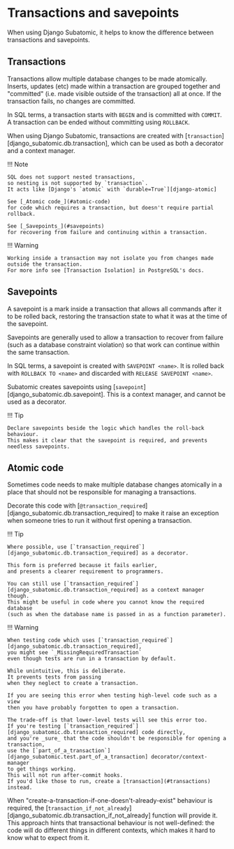 # Transactions and savepoints

When using Django Subatomic,
it helps to know the difference between transactions and savepoints.

## Transactions

Transactions allow multiple database changes to be made atomically.
Inserts, updates (etc) made within a transaction are grouped together
and "committed" (i.e. made visible outside of the transaction) all at once.
If the transaction fails, no changes are committed.

In SQL terms,
a transaction starts with `BEGIN`
and is committed with `COMMIT`.
A transaction can be ended without committing using `ROLLBACK`.

When using Django Subatomic,
transactions are created with [`transaction`][django_subatomic.db.transaction],
which can be used as both a decorator and a context manager.

!!! Note

    SQL does not support nested transactions,
    so nesting is not supported by `transaction`.
    It acts like [Django's `atomic` with `durable=True`][django-atomic]

    See [_Atomic code_](#atomic-code)
    for code which requires a transaction, but doesn't require partial rollback.

    See [_Savepoints_](#savepoints)
    for recovering from failure and continuing within a transaction.

!!! Warning

    Working inside a transaction may not isolate you from changes made outside the transaction.
    For more info see [Transaction Isolation] in PostgreSQL's docs.

## Savepoints

A savepoint is a mark inside a transaction
that allows all commands after it to be rolled back,
restoring the transaction state to what it was at the time of the savepoint.

Savepoints are generally used
to allow a transaction to recover from failure
(such as a database constraint violation)
so that work can continue within the same transaction.

In SQL terms, a savepoint is created with `SAVEPOINT <name>`.
It is rolled back with `ROLLBACK TO <name>`
and discarded with `RELEASE SAVEPOINT <name>`.

Subatomic creates savepoints using [`savepoint`][django_subatomic.db.savepoint].
This is a context manager,
and cannot be used as a decorator.

!!! Tip

    Declare savepoints beside the logic which handles the roll-back behaviour.
    This makes it clear that the savepoint is required, and prevents needless savepoints.

## Atomic code

Sometimes code needs to make multiple database changes atomically
in a place that should not be responsible for managing a transactions.

Decorate this code with [`@transaction_required`][django_subatomic.db.transaction_required]
to make it raise an exception when someone tries to run it without first opening a transaction.

!!! Tip

    Where possible, use [`transaction_required`][django_subatomic.db.transaction_required] as a decorator.

    This form is preferred because it fails earlier,
    and presents a clearer requirement to programmers.

    You can still use [`transaction_required`][django_subatomic.db.transaction_required] as a context manager though.
    This might be useful in code where you cannot know the required database
    (such as when the database name is passed in as a function parameter).

!!! Warning

    When testing code which uses [`transaction_required`][django_subatomic.db.transaction_required],
    you might see `_MissingRequiredTransaction`
    even though tests are run in a transaction by default.

    While unintuitive, this is deliberate.
    It prevents tests from passing
    when they neglect to create a transaction.

    If you are seeing this error when testing high-level code such as a view
    then you have probably forgotten to open a transaction.

    The trade-off is that lower-level tests will see this error too.
    If you're testing [`transaction_required`][django_subatomic.db.transaction_required] code directly,
    and you're _sure_ that the code shouldn't be responsible for opening a transaction,
    use the [`part_of_a_transaction`][django_subatomic.test.part_of_a_transaction] decorator/context-manager
    to get things working.
    This will not run after-commit hooks.
    If you'd like those to run, create a [transaction](#transactions) instead.

When "create-a-transaction-if-one-doesn't-already-exist" behaviour is required,
the [`transaction_if_not_already`][django_subatomic.db.transaction_if_not_already] function will provide it.
This approach hints that transactional behaviour is not well-defined:
the code will do different things in different contexts,
which makes it hard to know what to expect from it.

[transaction isolation]: https://www.postgresql.org/docs/current/transaction-iso.html
[django-atomic]: https://docs.djangoproject.com/en/stable/topics/db/transactions/#django.db.transaction.atomic
